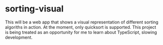 # sorting-visual

This will be a web app that shows a visual representation of different sorting algoriths in action. At the moment, only quicksort is supported. This project is being treated as an opportunity for me to learn about TypeScript, slowing development.
